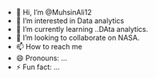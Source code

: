- 👋 Hi, I’m @MuhsinAli12
- 👀 I’m interested in Data analytics
- 🌱 I’m currently learning ..DAta analytics.
- 💞️ I’m looking to collaborate on NASA.
- 📫 How to reach me 
- 😄 Pronouns: ...
- ⚡ Fun fact: ...

<!---
MuhsinAli12/MuhsinAli12 is a ✨ special ✨ repository because its `README.md` (this file) appears on your GitHub profile.
You can click the Preview link to take a look at your changes.
--->
